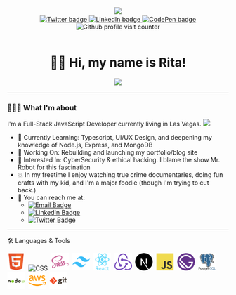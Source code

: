 <div id="header" align="center">
  
  <img src="https://media.giphy.com/media/4CT0HDGW75DSDOdxZR/giphy.gif" />
  <div id="badges">
    <a href="https://twitter.com/ritabradley_dev" target="_blank">
      <img src="https://img.shields.io/badge/Twitter-1DA1F2?logo=twitter&logoColor=white&style=for-the-badge" alt="Twitter badge" />
    </a>
    <a href="https://linkedin.com/in/ritabradley" target="_blank">
      <img src="https://img.shields.io/badge/LinkedIn-0077b5?logo=linkedin&logoColor=white&style=for-the-badge" alt="LinkedIn badge" />
    </a>
    <a href="https://codepen.io/ritabradley_dev" target="_blank">
      <img src="https://img.shields.io/badge/CodePen-black?logo=codepen&logoColor=white&style=for-the-badge" alt="CodePen badge" />
    </a>
  </div>
  <div id="counter">
    <img src="https://komarev.com/ghpvc/?username=ritabradley&style=flat-square&color=8632E6" alt="Github profile visit counter" />
  </div>
  <br />
  <h1>👋🏽 Hi, my name is Rita!</h1>
</div>
<div align="center">
  <img src="https://media.giphy.com/media/L1R1tvI9svkIWwpVYr/giphy.gif" />
</div>

---

### 👩🏽‍💻 What I'm about

I'm a Full-Stack JavaScript Developer currently living in Las Vegas. <img src="https://media.giphy.com/media/jtR6Yd7Aj2uzPqJ046/giphy.gif" width="50" /> 

- 🧠 Currently Learning: Typescript, UI/UX Design, and deepening my knowledge of Node.js, Express, and MongoDB
- 🔭 Working On: Rebuilding and launching my portfolio/blog site
- 🤔 Interested In: CyberSecurity & ethical hacking. I blame the show Mr. Robot for this fascination
- 💥 In my freetime I enjoy watching true crime documentaries, doing fun crafts with my kid, and I'm a major foodie (though I'm trying to cut back.)
- 📧 You can reach me at: 
  - [![Email Badge](https://img.shields.io/badge/-rita@ritabradley.dev-8632E6?style=flat&logo=Gmail&logoColor=white)](mailto:rita@ritabradley.dev)
  - [![LinkedIn Badge](https://img.shields.io/badge/-ritabradley-0077b5?style=flat&logo=Linkedin&logoColor=white)](https://linkedin.com/in/ritabradley)
  - [![Twitter Badge](https://img.shields.io/badge/-ritabradley\__dev-1DA1F2?style=flat&logo=Twitter&logoColor=white)](https://twitter.com/ritabradley_dev)

---
🛠 Languages & Tools
<div>
  <img src="https://github.com/devicons/devicon/blob/master/icons/html5/html5-original.svg" title="HTML5" alt="HTML" width="40" height="40"/>&nbsp;
  <img src="https://github.com/devicons/devicon/blob/master/icons/css3/css#-original.svg" title="CSS3" alt="CSS" width="40" height="40"/>&nbsp;
  <img src="https://github.com/devicons/devicon/blob/master/icons/sass/sass-original.svg" title="Sass" alt="Sass" width="40" height="40"/>&nbsp;
  <img src="https://github.com/devicons/devicon/blob/master/icons/tailwindcss/tailwindcss-original.svg" title="TailwindCSS" alt="TailwindCSS" width="40" height="40"/>&nbsp;
  <img src="https://github.com/devicons/devicon/blob/master/icons/react/react-original-wordmark.svg" title="React" alt="React" width="40" height="40"/>&nbsp;
  <img src="https://github.com/devicons/devicon/blob/master/icons/redux/redux-original.svg" title="Redux" alt="Redux " width="40" height="40"/>&nbsp;
  <img src="https://github.com/devicons/devicon/blob/master/icons/nextjs/nextjs-original.svg" title="Next.js" alt="Next.js" width="40" height="40"/>&nbsp;
  <img src="https://github.com/devicons/devicon/blob/master/icons/javascript/javascript-original.svg" title="JavaScript" alt="JavaScript" width="40" height="40"/>&nbsp;
  <img src="https://github.com/devicons/devicon/blob/master/icons/gatsby/gatsby-original.svg" title="Gatsby"  alt="Gatsby" width="40" height="40"/>&nbsp;
  <img src="https://github.com/devicons/devicon/blob/master/icons/postgresql/postgresql-original-wordmark.svg" title="PostgreSQL"  alt="PostgreSQL" width="40" height="40"/>&nbsp;
  <img src="https://github.com/devicons/devicon/blob/master/icons/nodejs/nodejs-original-wordmark.svg" title="NodeJS" alt="NodeJS" width="40" height="40"/>&nbsp;
  <img src="https://github.com/devicons/devicon/blob/master/icons/amazonwebservices/amazonwebservices-plain-wordmark.svg" title="AWS" alt="AWS" width="40" height="40"/>&nbsp;
  <img src="https://github.com/devicons/devicon/blob/master/icons/git/git-original-wordmark.svg" title="Git" **alt="Git" width="40" height="40"/>
</div>